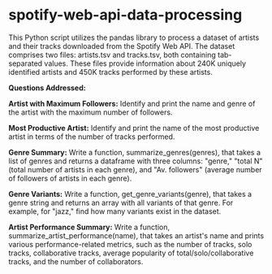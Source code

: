 # spotify-web-api-data-processing

This Python script utilizes the pandas library to process a dataset of artists and their tracks downloaded from the Spotify Web API. The dataset comprises two files: artists.tsv and tracks.tsv, both containing tab-separated values. These files provide information about 240K uniquely identified artists and 450K tracks performed by these artists.

**Questions Addressed:**

**Artist with Maximum Followers:**
Identify and print the name and genre of the artist with the maximum number of followers.

**Most Productive Artist:**
Identify and print the name of the most productive artist in terms of the number of tracks performed.

**Genre Summary:**
Write a function, summarize_genres(genres), that takes a list of genres and returns a dataframe with three columns: "genre," "total N" (total number of artists in each genre), and "Av. followers" (average number of followers of artists in each genre).

**Genre Variants:**
Write a function, get_genre_variants(genre), that takes a genre string and returns an array with all variants of that genre. For example, for "jazz," find how many variants exist in the dataset.

**Artist Performance Summary:**
Write a function, summarize_artist_performance(name), that takes an artist's name and prints various performance-related metrics, such as the number of tracks, solo tracks, collaborative tracks, average popularity of total/solo/collaborative tracks, and the number of collaborators.
